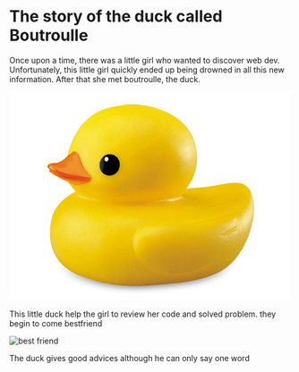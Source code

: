 # The story of the duck called Boutroulle

Once upon a time, there was a little girl who wanted to discover web dev. Unfortunately, this little girl quickly ended up being drowned in all this new information. 
After that she met boutroulle, the duck.

![pictures of boutroulle](boutroulle.png)

This little duck help the girl to review her code and solved problem. they begin to come bestfriend 

![best friend](https://i.giphy.com/media/3orieM2yXrt2kK4B4Q/giphy.webp)

The duck gives good advices although he can only say one word